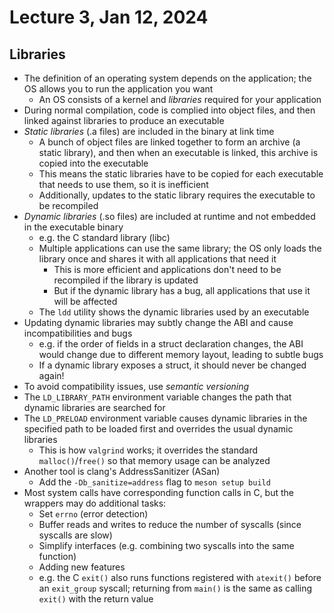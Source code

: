 # Lecture 3, Jan 12, 2024

## Libraries

* The definition of an operating system depends on the application; the OS allows you to run the application you want
	* An OS consists of a kernel and *libraries* required for your application
* During normal compilation, code is complied into object files, and then linked against libraries to produce an executable
* *Static libraries* (.a files) are included in the binary at link time
	* A bunch of object files are linked together to form an archive (a static library), and then when an executable is linked, this archive is copied into the executable
	* This means the static libraries have to be copied for each executable that needs to use them, so it is inefficient
	* Additionally, updates to the static library requires the executable to be recompiled
* *Dynamic libraries* (.so files) are included at runtime and not embedded in the executable binary
	* e.g. the C standard library (libc)
	* Multiple applications can use the same library; the OS only loads the library once and shares it with all applications that need it
		* This is more efficient and applications don't need to be recompiled if the library is updated
		* But if the dynamic library has a bug, all applications that use it will be affected
	* The `ldd` utility shows the dynamic libraries used by an executable
* Updating dynamic libraries may subtly change the ABI and cause incompatibilities and bugs
	* e.g. if the order of fields in a struct declaration changes, the ABI would change due to different memory layout, leading to subtle bugs
	* If a dynamic library exposes a struct, it should never be changed again!
* To avoid compatibility issues, use *semantic versioning*
* The `LD_LIBRARY_PATH` environment variable changes the path that dynamic libraries are searched for
* The `LD_PRELOAD` environment variable causes dynamic libraries in the specified path to be loaded first and overrides the usual dynamic libraries
	* This is how `valgrind` works; it overrides the standard `malloc()`/`free()` so that memory usage can be analyzed
* Another tool is clang's AddressSanitizer (ASan)
	* Add the `-Db_sanitize=address` flag to `meson setup build`
* Most system calls have corresponding function calls in C, but the wrappers may do additional tasks:
	* Set `errno` (error detection)
	* Buffer reads and writes to reduce the number of syscalls (since syscalls are slow)
	* Simplify interfaces (e.g. combining two syscalls into the same function)
	* Adding new features
	* e.g. the C `exit()` also runs functions registered with `atexit()` before an `exit_group` syscall; returning from `main()` is the same as calling `exit()` with the return value

